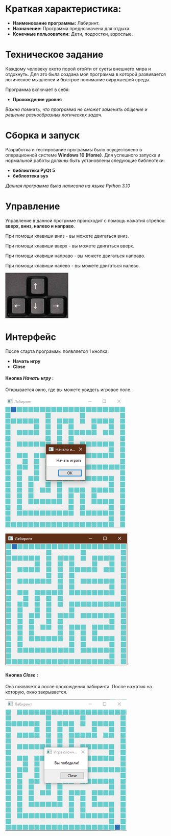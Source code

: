 # Краткая характеристика: 

* **Наименование программы:** Лабиринт.
* **Назначение:** Программа преднозначена для отдыха.
* **Конечные пользователи:** Дети, подростки, взрослые.

# Техническое задание
Каждому человеку охото порой отойти от суеты внешнего мира и отдохнуть. Для это была создана моя программа в которой  развивается логическое мышленеи и быстрое понимание окружаешей среды.

Программа включает в себя:

* **Прохождение уровня**

*Важно помнить, что программа не сможет заменить общение и решение разнообразных логических задач*.
# Сборка и запуск
Разработка и тестирование программы было осуществлено в операционной системе **Windows 10 (Home)**. Для успешного запуска и нормальной работы должны быть установлены следующие библеотеки:

* **библиотека PyQt 5**
* **библеотека sys** 


*Данная программа была написана на языке Python 3.10*

# Управление
Управление в данной прогрмме происходит с помощь нажатия стрелок: **вверх, вниз, налево и направо**.

При помощи клавиши вниз - вы можете двигаться вниз.

При помощи клавиши вверх - вы можете двигаться вверх.

При помощи клавиши направо - вы можете двигаться направо.

При помощи клавиши налево - вы можете двигаться налево.

![img_3.png](pictures/img_3.png)

# Интерфейс

После старта программы появляется 1 кнопка:

* **Начать игру**
* **Close**

#### Кнопка *Начать игру* :
Открывается окно, где вы можете увидеть игровое поле.


![img_1.png](pictures/img_1.png)


![img.png](pictures/img.png)


#### Кнопка *Close* :

Она появляется после прохождения лабиринта.
После нажатия на которую, окно закрывается.

![img_2.png](pictures/img_2.png)



